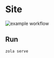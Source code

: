 # Site

![example workflow](https://github.com/victormasson/victormasson.github.io/actions/workflows/master.yml/badge.svg)

## Run

```sh
zola serve
```
